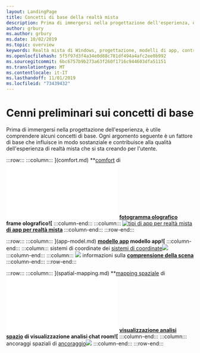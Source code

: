 ```yaml
---
layout: LandingPage
title: Concetti di base della realtà mista
description: Prima di immergersi nella progettazione dell'esperienza, è utile comprendere alcuni concetti di base. Ogni argomento seguente è un fattore di base che influisce in modo sostanziale e contribuisce alla qualità dell'esperienza di realtà mista che si sta creando per l'utente.
author: grbury
ms.author: grbury
ms.date: 10/02/2019
ms.topic: overview
keywords: Realtà mista di Windows, progettazione, modelli di app, controlli, stile, HoloLens, interazione, elementi UX, comportamenti, blocchi predefiniti
ms.openlocfilehash: 5f5f97d3f4a34e0d88c781df494a4afc2ee0b992
ms.sourcegitcommit: 6bc6757b9b273a63f260f1716c944603dfa51151
ms.translationtype: MT
ms.contentlocale: it-IT
ms.lasthandoff: 11/01/2019
ms.locfileid: "73439432"
---
```

# <a name="core-concepts-overview"></a>Cenni preliminari sui concetti di base

Prima di immergersi nella progettazione dell'esperienza, è utile comprendere alcuni concetti di base. Ogni argomento seguente è un fattore di base che influisce in modo sostanziale e contribuisce alla qualità dell'esperienza di realtà mista che si sta creando per l'utente. 

:::row:::
    :::column:::
       [](images/comfort-chart.PNG)](comfort.md)  **[comfort](comfort.md) di![**
    :::column-end:::
    :::column:::
       [](images/destinationmars-750px.png)](holographic-frame.md)  **[fotogramma olografico](holographic-frame.md) frame olografico![**
    :::column-end:::
    :::column:::
       [![tipi di app per realtà mista](images/enhancedenvironmentapps-640px.jpg)](types-of-mixed-reality-apps.md)  **[di app per realtà mista](types-of-mixed-reality-apps.md)**
    :::column-end:::
:::row-end:::

:::row:::
    :::column:::
       [](images/teleportation-640px.png)](app-model.md)  **[modello app](app-model.md) modello app![**
    :::column-end:::
    :::column:::
        sistemi di coordinate dei [sistemi di coordinate![](images/coordinate-systems.PNG)](coordinate-systems.md)  **[](coordinate-systems.md)**
    :::column-end:::
    :::column:::
        [![](images/scene-understanding.png)](scene-understanding.md) informazioni sulla  **[comprensione della scena](scene-understanding.md)**
    :::column-end:::
:::row-end:::

:::row:::
    :::column:::
       [](images/surfacereconstruction.jpg)](spatial-mapping.md)  **[mapping spaziale](spatial-mapping.md) di![mapping spaziale**
    :::column-end:::
    :::column:::
       [](images/sr-mixedworld-140429-8pm-00068-1000px.png)](room-scan-visualization.md)  **[visualizzazione analisi spazio](room-scan-visualization.md) di visualizzazione analisi chat room![**
    :::column-end:::
    :::column:::
       ancoraggi spaziali di [ancoraggio![](images/azurespatialanchors.jpg)](spatial-anchors.md)  **[](spatial-anchors.md)**
    :::column-end:::
:::row-end:::


<br>

<br>

